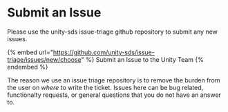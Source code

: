 # Submit an Issue

Please use the unity-sds issue-triage github repository to submit any new issues.

{% embed url="https://github.com/unity-sds/issue-triage/issues/new/choose" %}
Submit an Issue to the Unity Team
{% endembed %}

The reason we use an issue triage repository is to remove the burden from the user on _where_ to write the ticket. Issues here can be bug related, functionalty requests, or general questions that you do not have an answer to.
